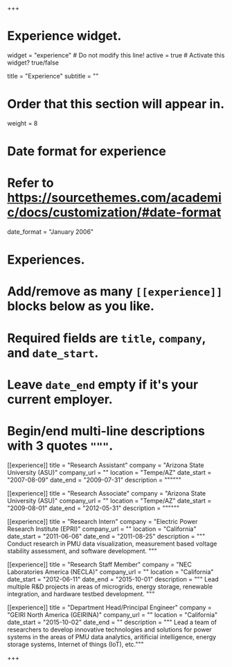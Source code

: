 +++
# Experience widget.
widget = "experience"  # Do not modify this line!
active = true  # Activate this widget? true/false

title = "Experience"
subtitle = ""

# Order that this section will appear in.
weight = 8

# Date format for experience
#   Refer to https://sourcethemes.com/academic/docs/customization/#date-format
date_format = "January 2006"

# Experiences.
#   Add/remove as many `[[experience]]` blocks below as you like.
#   Required fields are `title`, `company`, and `date_start`.
#   Leave `date_end` empty if it's your current employer.
#   Begin/end multi-line descriptions with 3 quotes `"""`.

[[experience]]
  title = "Research Assistant"
  company = "Arizona State University (ASU)"
  company_url = ""
  location = "Tempe/AZ"
  date_start = "2007-08-09"
  date_end = "2009-07-31"
  description = """"""

[[experience]]
  title = "Research Associate"
  company = "Arizona State University (ASU)"
  company_url = ""
  location = "Tempe/AZ"
  date_start = "2009-08-01"
  date_end = "2012-05-31"
  description = """"""

[[experience]]
  title = "Research Intern"
  company = "Electric Power Research Institute (EPRI)"
  company_url = ""
  location = "California"
  date_start = "2011-06-06"
  date_end = "2011-08-25"
  description = """ Conduct research in PMU data visualization, measurement based voltage stability assessment, and software development. """
 

[[experience]]
  title = "Research Staff Member"
  company = "NEC Laboratories America (NECLA)"
  company_url = ""
  location = "California"
  date_start = "2012-06-11"
  date_end = "2015-10-01"
  description = """ Lead multiple R&D projects in areas of microgrids, energy storage, renewable integration, and hardware testbed development. """
 
[[experience]]
  title = "Department Head/Principal Engineer"
  company = "GEIRI North America (GEIRINA)"
  company_url = ""
  location = "California"
  date_start = "2015-10-02"
  date_end = ""
  description = """ Lead a team of researchers to develop innovative technologies and solutions for power systems in the areas of PMU data analytics, aritificial intelligence, energy storage systems, Internet of things (IoT), etc."""
 


+++
